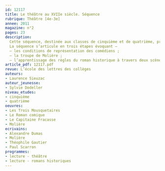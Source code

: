```yaml
---
id: 12117
title: Le théâtre au XVIIe siècle. Séquence
rubrique: Théâtre [4e-3e]
annee: 2011
magazine: n°2
pages: 23
description: 
  Cette séquence, destinée aux classes de cinquième et de quatrième, présente deux enjeux didactiques – d’une part, préparer à l’étude d’une pièce du XVIIe siècle de registre comique, en informant les élèves des conditions de représentation à cette époque ; d’autre part, travailler sur les ressorts génériques du roman historique.
  La séquence s’articule en trois étapes évoquant – 
  – les conditions de représentation des comédiens ;
  – la troupe de Molière ;
  – l’apprentissage des règles du roman historique à travers deux scènes clés du genre, la scène de complot et la scène de duel.
article_pdf: 12117.pdf
revue: L’école des lettres des collèges
auteurs:
- Laurence Sieuzac
auteur_jeunesse:
- Sylvie Dodeller
niveau_etudes:
- cinquième
- quatrième
oeuvres:
- Les Trois Mousquetaires
- Le Roman comique
- Le Capitaine Fracasse
- Molière
ecrivains:
- Alexandre Dumas
- Molière
- Théophile Gautier
- Paul Scarron
programmes:
- lecture - théâtre
- lecture - romans historiques
---
```


